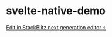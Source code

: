 # svelte-native-demo

[Edit in StackBlitz next generation editor ⚡️](https://stackblitz.com/~/github.com/suraj0901/svelte-native-demo)